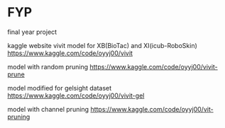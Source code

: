 # FYP
final year project

kaggle website
vivit model for XB(BioTac) and XI(icub-RoboSkin)
https://www.kaggle.com/code/oyyj00/vivit

model with random pruning
https://www.kaggle.com/code/oyyj00/vivit-prune

model modified for gelsight dataset
https://www.kaggle.com/code/oyyj00/vivit-gel

model with channel pruning
https://www.kaggle.com/code/oyyj00/vit-pruning
